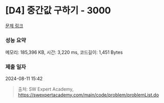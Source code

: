 # [D4] 중간값 구하기 - 3000 

[문제 링크](https://swexpertacademy.com/main/code/problem/problemDetail.do?contestProbId=AV-fO0s6ARoDFAXT) 

### 성능 요약

메모리: 185,396 KB, 시간: 3,220 ms, 코드길이: 1,451 Bytes

### 제출 일자

2024-08-11 15:42



> 출처: SW Expert Academy, https://swexpertacademy.com/main/code/problem/problemList.do